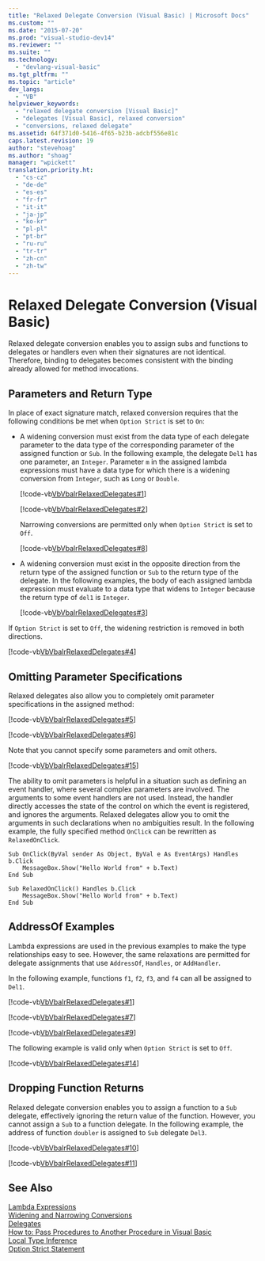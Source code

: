 ```yaml
---
title: "Relaxed Delegate Conversion (Visual Basic) | Microsoft Docs"
ms.custom: ""
ms.date: "2015-07-20"
ms.prod: "visual-studio-dev14"
ms.reviewer: ""
ms.suite: ""
ms.technology: 
  - "devlang-visual-basic"
ms.tgt_pltfrm: ""
ms.topic: "article"
dev_langs: 
  - "VB"
helpviewer_keywords: 
  - "relaxed delegate conversion [Visual Basic]"
  - "delegates [Visual Basic], relaxed conversion"
  - "conversions, relaxed delegate"
ms.assetid: 64f371d0-5416-4f65-b23b-adcbf556e81c
caps.latest.revision: 19
author: "stevehoag"
ms.author: "shoag"
manager: "wpickett"
translation.priority.ht: 
  - "cs-cz"
  - "de-de"
  - "es-es"
  - "fr-fr"
  - "it-it"
  - "ja-jp"
  - "ko-kr"
  - "pl-pl"
  - "pt-br"
  - "ru-ru"
  - "tr-tr"
  - "zh-cn"
  - "zh-tw"
---
```

# Relaxed Delegate Conversion (Visual Basic)
Relaxed delegate conversion enables you to assign subs and functions to delegates or handlers even when their signatures are not identical. Therefore, binding to delegates becomes consistent with the binding already allowed for method invocations.  
  
## Parameters and Return Type  
 In place of exact signature match, relaxed conversion requires that the following conditions be met when `Option Strict` is set to `On`:  
  
-   A widening conversion must exist from the data type of each delegate parameter to the data type of the corresponding parameter of the assigned function or `Sub`. In the following example, the delegate `Del1` has one parameter, an `Integer`. Parameter `m` in the assigned lambda expressions must have a data type for which there is a widening conversion from `Integer`, such as `Long` or `Double`.  
  
     [!code-vb[VbVbalrRelaxedDelegates#1](../../../../visual-basic/programming-guide/language-features/delegates/codesnippet/VisualBasic/relaxed-delegate-conversion_1.vb)]  
  
     [!code-vb[VbVbalrRelaxedDelegates#2](../../../../visual-basic/programming-guide/language-features/delegates/codesnippet/VisualBasic/relaxed-delegate-conversion_2.vb)]  
  
     Narrowing conversions are permitted only when `Option Strict` is set to `Off`.  
  
     [!code-vb[VbVbalrRelaxedDelegates#8](../../../../visual-basic/programming-guide/language-features/delegates/codesnippet/VisualBasic/relaxed-delegate-conversion_3.vb)]  
  
-   A widening conversion must exist in the opposite direction from the return type of the assigned function or `Sub` to the return type of the delegate. In the following examples, the body of each assigned lambda expression must evaluate to a data type that widens to `Integer` because the return type of `del1` is `Integer`.  
  
     [!code-vb[VbVbalrRelaxedDelegates#3](../../../../visual-basic/programming-guide/language-features/delegates/codesnippet/VisualBasic/relaxed-delegate-conversion_4.vb)]  
  
 If `Option Strict` is set to `Off`, the widening restriction is removed in both directions.  
  
 [!code-vb[VbVbalrRelaxedDelegates#4](../../../../visual-basic/programming-guide/language-features/delegates/codesnippet/VisualBasic/relaxed-delegate-conversion_5.vb)]  
  
## Omitting Parameter Specifications  
 Relaxed delegates also allow you to completely omit parameter specifications in the assigned method:  
  
 [!code-vb[VbVbalrRelaxedDelegates#5](../../../../visual-basic/programming-guide/language-features/delegates/codesnippet/VisualBasic/relaxed-delegate-conversion_6.vb)]  
  
 [!code-vb[VbVbalrRelaxedDelegates#6](../../../../visual-basic/programming-guide/language-features/delegates/codesnippet/VisualBasic/relaxed-delegate-conversion_7.vb)]  
  
 Note that you cannot specify some parameters and omit others.  
  
 [!code-vb[VbVbalrRelaxedDelegates#15](../../../../visual-basic/programming-guide/language-features/delegates/codesnippet/VisualBasic/relaxed-delegate-conversion_8.vb)]  
  
 The ability to omit parameters is helpful in a situation such as defining an event handler, where several complex parameters are involved. The arguments to some event handlers are not used. Instead, the handler directly accesses the state of the control on which the event is registered, and ignores the arguments. Relaxed delegates allow you to omit the arguments in such declarations when no ambiguities result. In the following example, the fully specified method `OnClick` can be rewritten as `RelaxedOnClick`.  
  
```vb#  
Sub OnClick(ByVal sender As Object, ByVal e As EventArgs) Handles b.Click  
    MessageBox.Show("Hello World from" + b.Text)  
End Sub  
  
Sub RelaxedOnClick() Handles b.Click  
    MessageBox.Show("Hello World from" + b.Text)  
End Sub  
```  
  
## AddressOf Examples  
 Lambda expressions are used in the previous examples to make the type relationships easy to see. However, the same relaxations are permitted for delegate assignments that use `AddressOf`, `Handles`, or `AddHandler`.  
  
 In the following example, functions `f1`, `f2`, `f3`, and `f4` can all be assigned to `Del1`.  
  
 [!code-vb[VbVbalrRelaxedDelegates#1](../../../../visual-basic/programming-guide/language-features/delegates/codesnippet/VisualBasic/relaxed-delegate-conversion_1.vb)]  
  
 [!code-vb[VbVbalrRelaxedDelegates#7](../../../../visual-basic/programming-guide/language-features/delegates/codesnippet/VisualBasic/relaxed-delegate-conversion_9.vb)]  
  
 [!code-vb[VbVbalrRelaxedDelegates#9](../../../../visual-basic/programming-guide/language-features/delegates/codesnippet/VisualBasic/relaxed-delegate-conversion_10.vb)]  
  
 The following example is valid only when `Option Strict` is set to `Off`.  
  
 [!code-vb[VbVbalrRelaxedDelegates#14](../../../../visual-basic/programming-guide/language-features/delegates/codesnippet/VisualBasic/relaxed-delegate-conversion_11.vb)]  
  
## Dropping Function Returns  
 Relaxed delegate conversion enables you to assign a function to a `Sub` delegate, effectively ignoring the return value of the function. However, you cannot assign a `Sub` to a function delegate. In the following example, the address of function `doubler` is assigned to `Sub` delegate `Del3`.  
  
 [!code-vb[VbVbalrRelaxedDelegates#10](../../../../visual-basic/programming-guide/language-features/delegates/codesnippet/VisualBasic/relaxed-delegate-conversion_12.vb)]  
  
 [!code-vb[VbVbalrRelaxedDelegates#11](../../../../visual-basic/programming-guide/language-features/delegates/codesnippet/VisualBasic/relaxed-delegate-conversion_13.vb)]  
  
## See Also  
 [Lambda Expressions](../../../../visual-basic/language-reference/procedures/lambda-expressions.md)   
 [Widening and Narrowing Conversions](../../../../visual-basic/programming-guide/language-features/data-types/widening-and-narrowing-conversions.md)   
 [Delegates](../../../../visual-basic/programming-guide/language-features/delegates/delegates.md)   
 [How to: Pass Procedures to Another Procedure in Visual Basic](../../../../visual-basic/programming-guide/language-features/delegates/how-to-pass-procedures-to-another-procedure.md)   
 [Local Type Inference](../../../../visual-basic/programming-guide/language-features/variables/local-type-inference.md)   
 [Option Strict Statement](../../../../visual-basic/language-reference/statements/option-strict-statement.md)
